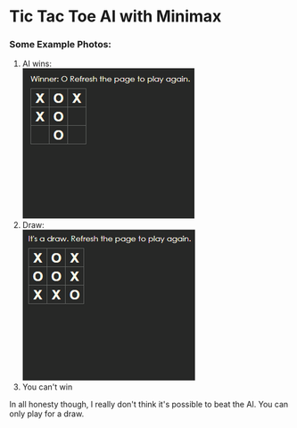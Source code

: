 # Tic Tac Toe AI with Minimax

### Some Example Photos:
1. AI wins: <br>
![example1](./public/example1.png)
2. Draw: <br>
![example2](./public/example2.png)
3. You can't win

In all honesty though, I really don't think it's possible to beat the AI. You can only play for a draw.
